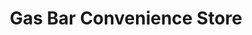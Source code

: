 ---
title: "Gas Bar Convenience Store"
url: /patuanak/gas-bar-convenience-store/
shop: convenience
---